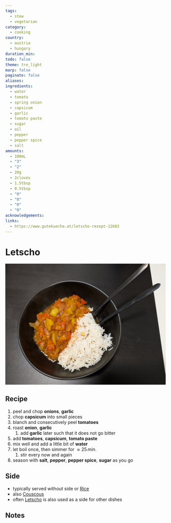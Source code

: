 ```yaml
---
tags:
  - stew
  - vegetarian
category:
  - cooking
country:
  - austria
  - hungary
duration_min: 
todo: false
theme: tre_light
marp: false
paginate: false
aliases: 
ingredients:
  - water
  - tomato
  - spring onion
  - capsicum
  - garlic
  - tomato paste
  - sugar
  - oil
  - pepper
  - pepper spice
  - salt
amounts:
  - 100mL
  - "3"
  - "2"
  - 20g
  - 2cloves
  - 1.5tbsp
  - 0.5tbsp
  - "0"
  - "0"
  - "0"
  - "0"
acknowledgements: 
links:
  - https://www.gutekueche.at/letscho-rezept-12683
---
```



# Letscho

![](../gfx/PXL_20250422_091543344.jpg)

## Recipe
1. peel and chop **onions**, **garlic**
2. chop **capsicum** into small pieces
3. blanch and consecutively peel **tomatoes**
4. roast **onion**, **garlic**
	1. add **garlic** later such that it does not go bitter
5. add **tomatoes**, **capsicum**, **tomato paste**
6. mix well and add a little bit of **water**
7. let boil once, then simmer for $\approx 25\,min$.
	1. stir every now and again
8. season with **salt**, **pepper**, **pepper spice**, **sugar** as you go

## Side
* typically served without side or [Rice](Rice.md)
* also [Couscous](Couscous.md) 
* often [Letscho](Letscho.md) is also used as a side for other dishes

## Notes
